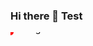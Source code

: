 ### Hi there 👋 Test

<svg width=100 height=100><circle r=5 x=50 y=50 fill="red"></circle><text>Testing 123</text></svg>
